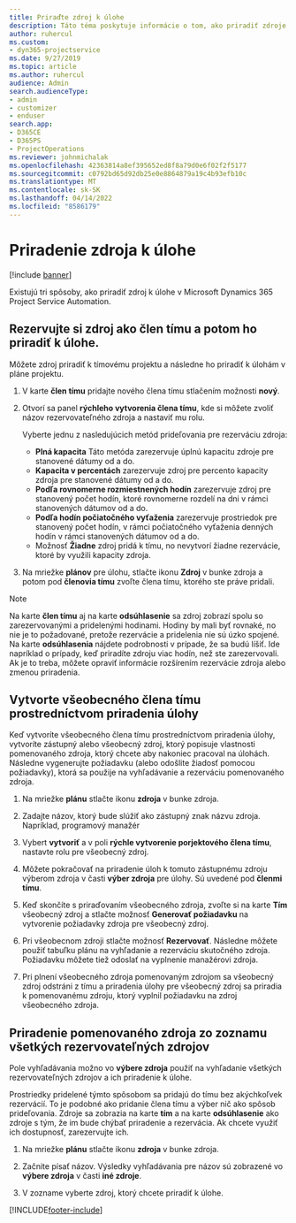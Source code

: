 ```yaml
---
title: Priraďte zdroj k úlohe
description: Táto téma poskytuje informácie o tom, ako priradiť zdroje k úlohám.
author: ruhercul
ms.custom:
- dyn365-projectservice
ms.date: 9/27/2019
ms.topic: article
ms.author: ruhercul
audience: Admin
search.audienceType:
- admin
- customizer
- enduser
search.app:
- D365CE
- D365PS
- ProjectOperations
ms.reviewer: johnmichalak
ms.openlocfilehash: 42363814a8ef395652ed8f8a79d0e6f02f2f5177
ms.sourcegitcommit: c0792bd65d92db25e0e8864879a19c4b93efb10c
ms.translationtype: MT
ms.contentlocale: sk-SK
ms.lasthandoff: 04/14/2022
ms.locfileid: "8586179"
---
```

# <a name="assign-a-resource-to-a-task"></a>Priradenie zdroja k úlohe

[!include [banner](../includes/psa-now-project-operations.md)]

Existujú tri spôsoby, ako priradiť zdroj k úlohe v Microsoft Dynamics 365 Project Service Automation.

## <a name="book-a-resource-as-a-team-member-and-then-assign-the-resource-to-a-task"></a>Rezervujte si zdroj ako člen tímu a potom ho priradiť k úlohe.

Môžete zdroj priradiť k tímovému projektu a následne ho priradiť k úlohám v pláne projektu.

1. V karte **člen tímu** pridajte nového člena tímu stlačením možnosti **nový**. 

2. Otvorí sa panel **rýchleho vytvorenia člena tímu**, kde si môžete zvoliť názov rezervovateľného zdroja a nastaviť mu rolu. 

    Vyberte jednu z nasledujúcich metód prideľovania pre rezerváciu zdroja:

    - **Plná kapacita** Táto metóda zarezervuje úplnú kapacitu zdroje pre stanovené dátumy od a do.
    - **Kapacita v percentách** zarezervuje zdroj pre percento kapacity zdroja pre stanovené dátumy od a do.
    - **Podľa rovnomerne rozmiestnených hodín** zarezervuje zdroj pre stanovený počet hodín, ktoré rovnomerne rozdelí na dni v rámci stanovených dátumov od a do.
    - **Podľa hodín počiatočného vyťaženia** zarezervuje prostriedok pre stanovený počet hodín, v rámci počiatočného vyťaženia denných hodín v rámci stanovených dátumov od a do.
    - Možnosť **Žiadne** zdroj pridá k tímu, no nevytvorí žiadne rezervácie, ktoré by využili kapacity zdroja.

3. Na mriežke **plánov** pre úlohu, stlačte ikonu **Zdroj** v bunke zdroja a potom pod **členovia tímu** zvoľte člena tímu, ktorého ste práve pridali. 

> [!NOTE]
> Na karte **člen tímu** aj na karte **odsúhlasenie** sa zdroj zobrazí spolu so zarezervovanými a pridelenými hodinami. Hodiny by mali byť rovnaké, no nie je to požadované, pretože rezervácie a pridelenia nie sú úzko spojené. Na karte **odsúhlasenia** nájdete podrobnosti v prípade, že sa budú líšiť. Ide napríklad o prípady, keď priradíte zdroju viac hodín, než ste zarezervovali. Ak je to treba, môžete opraviť informácie rozšírením rezervácie zdroja alebo zmenou priradenia.

## <a name="create-a-generic-team-member-through-task-assignment"></a>Vytvorte všeobecného člena tímu prostredníctvom priradenia úlohy

Keď vytvoríte všeobecného člena tímu prostredníctvom priradenia úlohy, vytvoríte zástupný alebo všeobecný zdroj, ktorý popisuje vlastnosti pomenovaného zdroja, ktorý chcete aby nakoniec pracoval na úlohách. Následne vygenerujte požiadavku (alebo odošlite žiadosť pomocou požiadavky), ktorá sa použije na vyhľadávanie a rezerváciu pomenovaného zdroja.

1. Na mriežke **plánu** stlačte ikonu **zdroja** v bunke zdroja.

2. Zadajte názov, ktorý bude slúžiť ako zástupný znak názvu zdroja. Napríklad, programový manažér

3. Vybert **vytvoriť** a v poli **rýchle vytvorenie porjektového člena tímu**, nastavte rolu pre všeobecný zdroj.

4. Môžete pokračovať na priradenie úloh k tomuto zástupnému zdroju výberom zdroja v časti **výber zdroja** pre úlohy. Sú uvedené pod **členmi tímu**.

5. Keď skončíte s priraďovaním všeobecného zdroja, zvoľte si na karte **Tím** všeobecný zdroj a stlačte možnosť **Generovať požiadavku** na vytvorenie požiadavky zdroja pre všeobecný zdroj.

6. Pri všeobecnom zdroji stlačte možnosť **Rezervovať**. Následne môžete použiť tabuľku plánu na vyhľadanie a rezerváciu skutočného zdroja. Požiadavku môžete tiež odoslať na vyplnenie manažérovi zdroja.

7. Pri plnení všeobecného zdroja pomenovaným zdrojom sa všeobecný zdroj odstráni z tímu a priradenia úlohy pre všeobecný zdroj sa priradia k pomenovanému zdroju, ktorý vyplnil požiadavku na zdroj všeobecného zdroja.

## <a name="assign-a-named-resource-from-the-list-of-all-bookable-resources"></a>Priradenie pomenovaného zdroja zo zoznamu všetkých rezervovateľných zdrojov

Pole vyhľadávania možno vo **výbere zdroja** použiť na vyhľadanie všetkých rezervovateľných zdrojov a ich priradenie k úlohe.

Prostriedky pridelené týmto spôsobom sa pridajú do tímu bez akýchkoľvek rezervácií. To je podobné ako pridanie člena tímu a výber nič ako spôsob prideľovania. Zdroje sa zobrazia na karte **tím** a na karte **odsúhlasenie** ako zdroje s tým, že im bude chýbať priradenie a rezervácia. Ak chcete využiť ich dostupnosť, zarezervujte ich.

1. Na mriežke **plánu** stlačte ikonu **zdroja** v bunke zdroja.

2. Začnite písať názov. Výsledky vyhľadávania pre názov sú zobrazené vo **výbere zdroja** v časti **iné zdroje**.

3. V zozname vyberte zdroj, ktorý chcete priradiť k úlohe.



[!INCLUDE[footer-include](../includes/footer-banner.md)]
